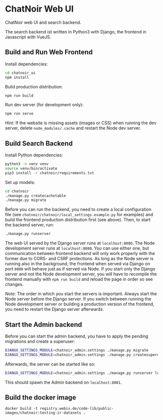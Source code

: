 # ChatNoir Web UI

ChatNoir web UI and search backend.

The search backend ist written in Python3 with Django, the frontend in Javascript with VueJS.

## Build and Run Web Frontend
Install dependencies:
```bash
cd chatnoir_ui
npm install
```

Build production distribution:
```bash
npm run build
```

Run dev server (for development only):
```bash
npm run serve
```

Hint: If the website is missing assets (images or CSS) when running the dev server, delete `node_modules/.cache` and restart the Node dev server.

## Build Search Backend
Install Python dependencies:
```bash
python3 -m venv venv
source venv/bin/activate
pip3 install -r chatnoir/requirements.txt
```

Set up models:
```bash
cd chatnoir
./manage.py createcachetable
./manage.py migrate
```

Before you can run the backend, you need to create a local configuration file (see `chatnoir/chatnoir/local_settings.example.py` for examples) and build the frontend production distribution first (see above). Then, to start the backend server, run:
```bash
./manage.py runserver
```

The web UI served by the Django server runs at `localhost:8000`. The Node development server runs at `localhost:8080`. You can use either one, but communication between frontend backend will only work properly with the former due to CORS- and CSRF protections. As long as the Node server is running also in the background, the frontend when served via Django on port `8000` will behave just as if served via Node. If you start only the Django server and not the Node development server, you will have to recompile the frontend manually with `npm run build` and reload the page in order so see changes.

*Note:* The order in which you start the servers is important. Always start the Node server before the Django server. If you switch between running the Node development server or building a production version of the frontend, you need to restart the Django server afterwards.

## Start the Admin backend

Before you can start the admin backend, you have to apply the pending migrations and create a superuser:

```bash
DJANGO_SETTINGS_MODULE=chatnoir_admin.settings ./manage.py migrate
DJANGO_SETTINGS_MODULE=chatnoir_admin.settings ./manage.py createsuperuser
```

Afterwards, the server can be started like so:

```bash
DJANGO_SETTINGS_MODULE=chatnoir_admin.settings ./manage.py runserver localhost:8001
```

This should spawn the Admin backend on `localhost:8001`.

## Build the docker image

```
docker build -t registry.webis.de/code-lib/public-images/chatnoir:testing-ir-datasets .
```

